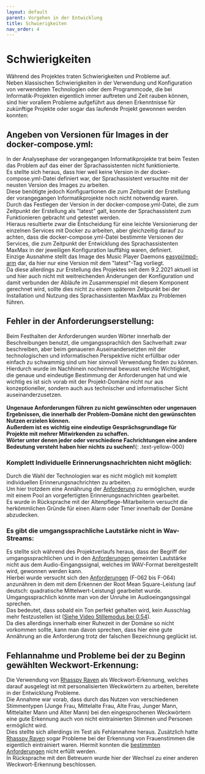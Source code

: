 ```yaml
---
layout: default
parent: Vorgehen in der Entwicklung
title: Schwierigkeiten
nav_order: 4
---
```



# Schwierigkeiten
Während des Projektes traten Schwierigkeiten und Probleme auf. <br/> Neben klassischen Schwierigkeiten in der Verwendung und Konfiguration von verwendeten Technologien oder dem Programmcode, die bei Informatik-Projekten eigentlich immer auftreten und Zeit rauben können, sind hier vorallem Probleme aufgeführt aus denen Erkenntnisse für zukünftige Projekte oder sogar das laufende Projekt gewonnen werden konnten:

## Angeben von Versionen für Images in der docker-compose.yml:
In der Analysephase der vorangegangen Informatikprojekte trat beim Testen das Problem auf das einer der Sprachassistenten nicht funktionierte. <br/> Es stellte sich heraus, dass hier weil keine Version in der docker-compose.yml-Datei definiert war, der Sprachassistent versuchte mit der neusten Version des Images zu arbeiten. <br/> Diese benötigte jedoch Konfiguartionen die zum Zeitpunkt der Erstellung der vorangegangen Informatikprojekte noch nicht notwendig waren. <br/>
Durch das Festlegen der Version in der docker-compose.yml-Datei, die zum Zeitpunkt der Erstellung als "latest" galt, konnte der Sprachassistent zum Funktionieren gebracht und getestet werden. <br/> 
Hieraus resultierte zwar die Entscheidung für eine leichte Versionierung der einzelnen Services mit Docker zu arbeiten, aber gleichzeitig darauf zu achten, dass die docker-compose.yml-Datei bestimmte Versionen der Services, die zum Zeitpunkt der Entwicklung des Sprachassistenten MaxMax in der jeweiligen Konfiguration lauffähig waren, definiert. <br/>
Einzige Ausnahme stellt das Image des Music Player Daemons [easypi/mpd-arm](https://hub.docker.com/r/easypi/mpd-arm) dar, da hier nur eine Version mit dem "latest"-Tag vorliegt. <br/> Da diese allerdings zur Erstellung des Projektes seit dem 9.2.2021 aktuell ist und hier auch nicht mit weitreichenden Änderungen der Konfiguration und damit verbunden der Abläufe im Zusammenspiel mit diesem Komponent gerechnet wird, sollte dies nicht zu einem späteren Zeitpunkt bei der Installation und Nutzung des Sprachassistenten MaxMax zu Problemen führen. 

## Fehler in der Anforderungserstellung:
Beim Festhalten der Anforderungen wurden Wörter innerhalb der Beschreibungen benutzt, die umgangssprachlich den Sachverhalt zwar beschreiben, aber beim genaueren Auseinandersetzten mit der technologischen und informatischen Perspektive nicht erfüllbar oder einfach zu schwammig sind um hier sinnvoll Verwendung finden zu können. <br/>  Hierdurch wurde im Nachhinein nocheinmal bewusst welche Wichtigkeit, die genaue und eindeutige Bestimmung der Anforderungen hat und wie wichtig es ist sich vorab mit der Projekt-Domäne nicht nur aus konzeptioneller, sondern auch aus technischer und informatischer Sicht auseinanderzusetzen. <br/> <br/>
**Ungenaue Anforderungen führen zu nicht gewünschten oder ungenauen Ergebnissen, die innerhalb der Problem-Domäne nicht den gewünschten Nutzen erzielen können. <br/> Außerdem ist es wichtig eine eindeutige Gesprächsgrundlage für Projekte mit mehrer Mitwirkenden zu schaffen. <br/> Wörter unter denen jeder oder verschiedene Fachrichtungen eine andere Bedeutung versteht haben hier nichts zu suchen!**{: .text-yellow-000}

### Komplett Individuelle Erinnerungsnachrichten nicht möglich: 
Durch die Wahl der Technologien war es nicht möglich mit komplett individuellen Erinnerungsnachrichten zu arbeiten. <br/> Um hier trotzdem eine Annährung der [Anforderung](/pages/rahmenbedingung/anforderungen) zu ermöglichen, wurde mit einem Pool an vorgefertigten Erinnerungsnachrichten gearbeitet. <br/> Es wurde in Rücksprache mit der Altenpflege-Mitarbeiterin versucht die herkömmlichen Gründe für einen Alarm oder Timer innerhalb der Domäne abzudecken.

### Es gibt die umgangssprachliche Lautstärke nicht in Wav-Streams: 
Es stellte sich während des Projektverlaufs heraus, dass der Begriff der umgangssprachlichen und in den [Anforderungen](/pages/rahmenbedingung/anforderungen) gemeinten Lautstärke nicht aus dem Audio-Eingangssignal, welches im WAV-Format bereitgestellt wird, gewonnen werden kann. <br/> Hierbei wurde versucht sich den [Anforderungen](/pages/rahmenbedingung/anforderungen) (F-062 bis F-064) anzunähren in dem mit dem Erkennen der Root Mean Square-Leistung (auf deutsch: quadratische Mittelwert-Leistung) gearbeitet wurde. <br/> Umgangssprachlich könnte man von der Unruhe im Audioeingangssingal sprechen. <br/> Das bedeutet, dass sobald ein Ton perfekt gehalten wird, kein Ausschlag mehr festzustellen ist ([Siehe Video Stillemodus bei 0:54](https://www.youtube.com/watch?v=w4Ok8G5Xfq4&t=54s)). <br/> Da dies allerdings innerhalb einer Ruhezeit in der Domäne so nicht vorkommen sollte, kann man davon sprechen, dass hier eine gute Annährung an die Anforderung trotz der falschen Bezeichnung geglückt ist. 

## Fehlannahme und Probleme bei der zu Beginn gewählten Weckwort-Erkennung:
Die Verwendung von [Rhasspy Raven](https://rhasspy.readthedocs.io/en/latest/wake-word/#raven) als Weckwort-Erkennung, welches darauf ausgelegt ist mit personalisierten Weckwörtern zu arbeiten, bereitete in der Entwicklung Probleme. <br/> 
Die Annahme war vorab, dass durch das Nutzen von verschiedenen Stimmentypen (Junge Frau, Mittelalte Frau, Alte Frau, Junger Mann, Mittelalter Mann und Alter Mann) bei den eingesprochenen Weckwörtern eine gute Erkennung auch von nicht eintrainierten Stimmen und Personen ermöglicht wird. <br/>  Dies stellte sich allerdings im Test als Fehlannahme heraus. Zusätzlich hatte [Rhasspy Raven](https://rhasspy.readthedocs.io/en/latest/wake-word/#raven) sogar Probleme bei der Erkennung von Frauenstimmen die eigentlich eintrainiert waren. Hiermit konnten die [bestimmten Anforderungen](/pages/rahmenbedingung/anforderungen) nicht erfüllt werden. <br/> 
In Rücksprache mit den Betreuern wurde hier der Wechsel zu einer anderen Weckwort-Erkennung beschlossen.